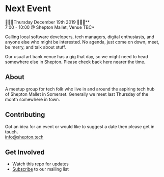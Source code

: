 # Next Event 
🎄🎄🎄Thursday December 19th 2019 🎄🎄🎄**  
7:00 - 10:00 @ Shepton Mallet, Venue TBC*

Calling local software developers, tech managers, digital enthusiasts, and anyone else who might be interested.
No agenda, just come on down, meet, be merry, and talk about stuff.

Our usual art bank venue has a gig that day, so we might need to head somewhere else in Shepton. Please check back here nearer the time.

## About
A meetup group for tech folk who live in and around the aspiring tech hub of Shepton Mallet in Somerset. Generally we meet last Thursday of the month somewhere in town.

## Contributing
Got an idea for an event or would like to suggest a date then please get in touch.  
[info@shepton.tech](mailto:info@shepton.tech)

## Get Involved
- Watch this repo for updates
- [Subscribe](http://eepurl.com/gJVaZj) to our mailing list 

[art-bank-map]: https://www.google.com/maps/place/The+Art+Bank+Cafe/@51.1903418,-2.5469142,15z/data=!4m5!3m4!1s0x0:0xe2ea59dd187c70b4!8m2!3d51.1903418!4d-2.5469142

